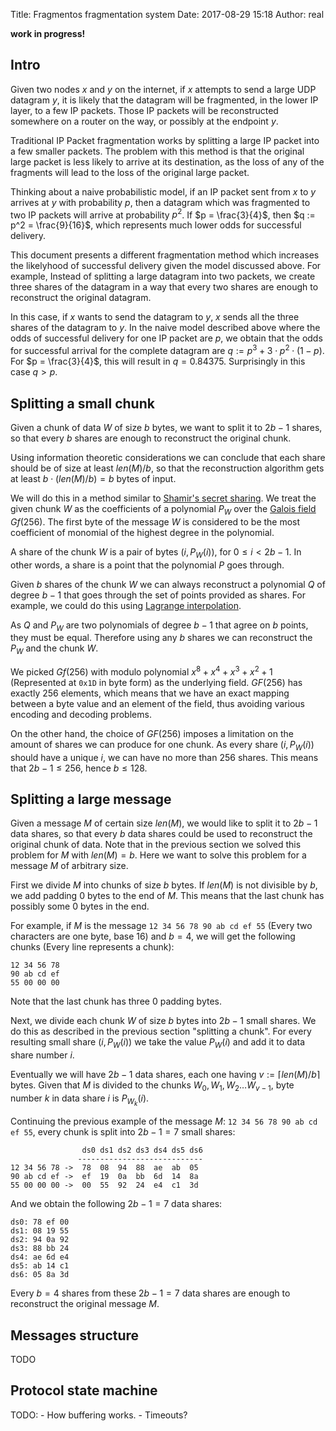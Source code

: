 Title: Fragmentos fragmentation system
Date: 2017-08-29 15:18
Author: real

**work in progress!**

## Intro

Given two nodes $x$ and $y$ on the internet, if $x$ attempts to send a large
UDP datagram $y$, it is likely that the datagram will be fragmented, in the
lower IP layer, to a few IP packets. Those IP packets will be reconstructed
somewhere on a router on the way, or possibly at the endpoint $y$.

Traditional IP Packet fragmentation works by splitting a large IP packet into a
few smaller packets. The problem with this method is that the original large
packet is less likely to arrive at its destination, as the loss of any of the
fragments will lead to the loss of the original large packet. 

Thinking about a naive probabilistic model, if an IP packet sent from $x$ to
$y$ arrives at $y$ with probability $p$, then a datagram which was fragmented
to two IP packets will arrive at probability $p^2$. If $p = \frac{3}{4}$, then
$q := p^2 = \frac{9}{16}$, which represents much lower odds for successful
delivery.

This document presents a different fragmentation method which increases the
likelyhood of successful delivery given the model discussed above. For example,
Instead of splitting a large datagram into two packets, we create three shares
of the datagram in a way that every two shares are enough to reconstruct the
original datagram. 

In this case, if $x$ wants to send the datagram to $y$, $x$ sends all the three
shares of the datagram to $y$. In the naive model described above where the
odds of successful delivery for one IP packet are $p$, we obtain that the odds
for successful arrival for the complete datagram are 
$q := p^3 + 3\cdot p^2 \cdot (1-p)$. For $p = \frac{3}{4}$, this will result in
$q = 0.84375$. Surprisingly in this case $q > p$.


## Splitting a small chunk

Given a chunk of data $W$ of size $b$ bytes, we want to split it to $2b-1$
shares, so that every $b$ shares are enough to reconstruct the original chunk.

Using information theoretic considerations we can
conclude that each share should be of size at least $len(M) / b$, so that the
reconstruction algorithm gets at least $b \cdot (len(M) / b) = b$ bytes of input.

We will do this in a method similar to [Shamir's secret
sharing](https://en.wikipedia.org/wiki/Shamir%27s_Secret_Sharing). We treat the
given chunk $W$ as the coefficients of a polynomial $P_W$ over the [Galois
field](https://en.wikipedia.org/wiki/Finite_field#GF.2816.29) $Gf(256)$. The
first byte of the message $W$ is considered to be the most coefficient of
monomial of the highest degree in the polynomial.

A share of the chunk $W$ is a pair of bytes $(i, P_W(i))$, for $0 \leq i < 2b -
1$. In other words, a share is a point that the polynomial $P$ goes through.

Given $b$ shares of the chunk $W$ we can always reconstruct a polynomial $Q$ of
degree $b-1$ that goes through the set of points provided as shares. For
example, we could do this using [Lagrange
interpolation](https://en.wikipedia.org/wiki/Lagrange_polynomial).

As $Q$ and $P_W$ are two polynomials of degree $b-1$ that agree on $b$ points,
they must be equal. Therefore using any $b$ shares we can reconstruct the
$P_W$ and the chunk $W$.

We picked $Gf(256)$ with modulo polynomial $x^8 + x^4 + x^3 + x^2 + 1$
(Represented at `0x1D` in byte form) as the underlying field. $GF(256)$ has
exactly $256$ elements, which means that we have an exact mapping between a
byte value and an element of the field, thus avoiding various encoding and
decoding problems.

On the other hand, the choice of $GF(256)$ imposes a limitation on the amount
of shares we can produce for one chunk. As every share $(i, P_W(i))$ should have
a unique $i$, we can have no more than $256$ shares. This means that $2b - 1
\leq 256$, hence $b \leq 128$.


## Splitting a large message

Given a message $M$ of certain size $len(M)$, we would like to split it to
$2b-1$ data shares, so that every $b$ data shares could be used to reconstruct
the original chunk of data. Note that in the previous section we solved this
problem for $M$ with $len(M) = b$. Here we want to solve this problem for a
message $M$ of arbitrary size.

First we divide $M$ into chunks of size $b$ bytes. If $len(M)$ is not
divisible by $b$, we add padding $0$ bytes to the end of $M$. This means that
the last chunk has possibly some $0$ bytes in the end.

For example, if $M$ is the message `12 34 56 78 90 ab cd ef 55` (Every two
characters are one byte, base 16) and $b = 4$, we will get the following
chunks (Every line represents a chunk):

```
12 34 56 78
90 ab cd ef
55 00 00 00
```

Note that the last chunk has three $0$ padding bytes.

Next, we divide each chunk $W$ of size $b$ bytes into $2b-1$ small shares. We
do this as described in the previous section "splitting a chunk". For every
resulting small share $(i, P_W(i))$ we take the value $P_W(i)$ and add it to
data share number $i$.

Eventually we will have $2b - 1$ data shares, each one having $v := \lceil len(M) /
b \rceil$ bytes. Given that $M$ is divided to the chunks $W_0,  W_1, W_2
\dots W_{v-1}$, byte number $k$ in data share $i$ is $P_{W_k}(i)$.

Continuing the previous example of the message $M$: `12 34 56 78 90 ab cd ef
55`, every chunk is split into $2b - 1 = 7$ small shares:

```
                ds0 ds1 ds2 ds3 ds4 ds5 ds6
               ----------------------------
12 34 56 78 ->  78  08  94  88  ae  ab  05
90 ab cd ef ->  ef  19  0a  bb  6d  14  8a
55 00 00 00 ->  00  55  92  24  e4  c1  3d
```

And we obtain the following $2b - 1 = 7$ data shares:

```
ds0: 78 ef 00
ds1: 08 19 55
ds2: 94 0a 92
ds3: 88 bb 24
ds4: ae 6d e4
ds5: ab 14 c1
ds6: 05 8a 3d
```

Every $b = 4$ shares from these $2b - 1 = 7$ data shares are enough to
reconstruct the original message $M$.


## Messages structure

TODO

## Protocol state machine

TODO: 
    - How buffering works. 
    - Timeouts?




